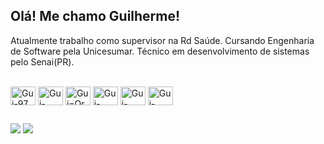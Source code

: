 ## Olá! Me chamo Guilherme!
Atualmente trabalho como supervisor na Rd Saúde. 
Cursando Engenharia de Software pela Unicesumar. Técnico em desenvolvimento de sistemas pelo Senai(PR).


</div>
<div style="display: inline_block"><br>
  <img align="center" alt="Gui-97" height="30" width="40" 
  src="https://cdn.jsdelivr.net/gh/devicons/devicon@latest/icons/csharp/csharp-original.svg" >
  <img align="center" alt="Gui-Java" height="30" width="40" 
   src="https://cdn.jsdelivr.net/gh/devicons/devicon@latest/icons/java/java-original.svg" >       
  <img align="center" alt="Gui=Oracle" height="30" width="40" 
   src="https://cdn.jsdelivr.net/gh/devicons/devicon@latest/icons/oracle/oracle-original.svg" >      
  <img align="center" alt="Gui-Azure" height="30" width="40" 
   src="https://cdn.jsdelivr.net/gh/devicons/devicon@latest/icons/azuresqldatabase/azuresqldatabase-original.svg" >
    <img align="center" alt="Gui-Docker" height="30" width="40" 
    src="https://cdn.jsdelivr.net/gh/devicons/devicon@latest/icons/sqldeveloper/sqldeveloper-original.svg" />  
  <img align="center" alt="Gui-Docker" height="30" width="40" 
  src="https://cdn.jsdelivr.net/gh/devicons/devicon@latest/icons/docker/docker-original.svg" />
</div>
<div>
  
##

</div>
<div> 
  <a href = "mailto:grodrigues213@gmail.com"><img src="https://img.shields.io/badge/-Gmail-%23333?style=for-the-badge&logo=gmail&logoColor=white" target="_blank"></a>
  <a href="https://www.linkedin.com/in/guilherme-rodrigues-de-freitas-bb105a191" target="_blank"><img src="https://img.shields.io/badge/-LinkedIn-%230077B5?style=for-the-badge&logo=linkedin&logoColor=white" target="_blank"></a> 
</div>



